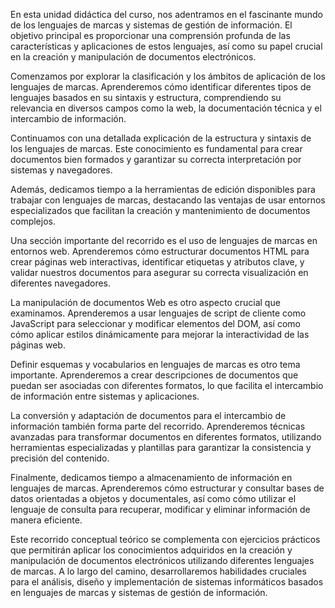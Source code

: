 En esta unidad didáctica del curso, nos adentramos en el fascinante mundo de los lenguajes de marcas y sistemas de gestión de información. El objetivo principal es proporcionar una comprensión profunda de las características y aplicaciones de estos lenguajes, así como su papel crucial en la creación y manipulación de documentos electrónicos.

Comenzamos por explorar la clasificación y los ámbitos de aplicación de los lenguajes de marcas. Aprenderemos cómo identificar diferentes tipos de lenguajes basados en su sintaxis y estructura, comprendiendo su relevancia en diversos campos como la web, la documentación técnica y el intercambio de información.

Continuamos con una detallada explicación de la estructura y sintaxis de los lenguajes de marcas. Este conocimiento es fundamental para crear documentos bien formados y garantizar su correcta interpretación por sistemas y navegadores.

Además, dedicamos tiempo a la herramientas de edición disponibles para trabajar con lenguajes de marcas, destacando las ventajas de usar entornos especializados que facilitan la creación y mantenimiento de documentos complejos.

Una sección importante del recorrido es el uso de lenguajes de marcas en entornos web. Aprenderemos cómo estructurar documentos HTML para crear páginas web interactivas, identificar etiquetas y atributos clave, y validar nuestros documentos para asegurar su correcta visualización en diferentes navegadores.

La manipulación de documentos Web es otro aspecto crucial que examinamos. Aprenderemos a usar lenguajes de script de cliente como JavaScript para seleccionar y modificar elementos del DOM, así como cómo aplicar estilos dinámicamente para mejorar la interactividad de las páginas web.

Definir esquemas y vocabularios en lenguajes de marcas es otro tema importante. Aprenderemos a crear descripciones de documentos que puedan ser asociadas con diferentes formatos, lo que facilita el intercambio de información entre sistemas y aplicaciones.

La conversión y adaptación de documentos para el intercambio de información también forma parte del recorrido. Aprenderemos técnicas avanzadas para transformar documentos en diferentes formatos, utilizando herramientas especializadas y plantillas para garantizar la consistencia y precisión del contenido.

Finalmente, dedicamos tiempo a almacenamiento de información en lenguajes de marcas. Aprenderemos cómo estructurar y consultar bases de datos orientadas a objetos y documentales, así como cómo utilizar el lenguaje de consulta para recuperar, modificar y eliminar información de manera eficiente.

Este recorrido conceptual teórico se complementa con ejercicios prácticos que permitirán aplicar los conocimientos adquiridos en la creación y manipulación de documentos electrónicos utilizando diferentes lenguajes de marcas. A lo largo del camino, desarrollaremos habilidades cruciales para el análisis, diseño y implementación de sistemas informáticos basados en lenguajes de marcas y sistemas de gestión de información.
